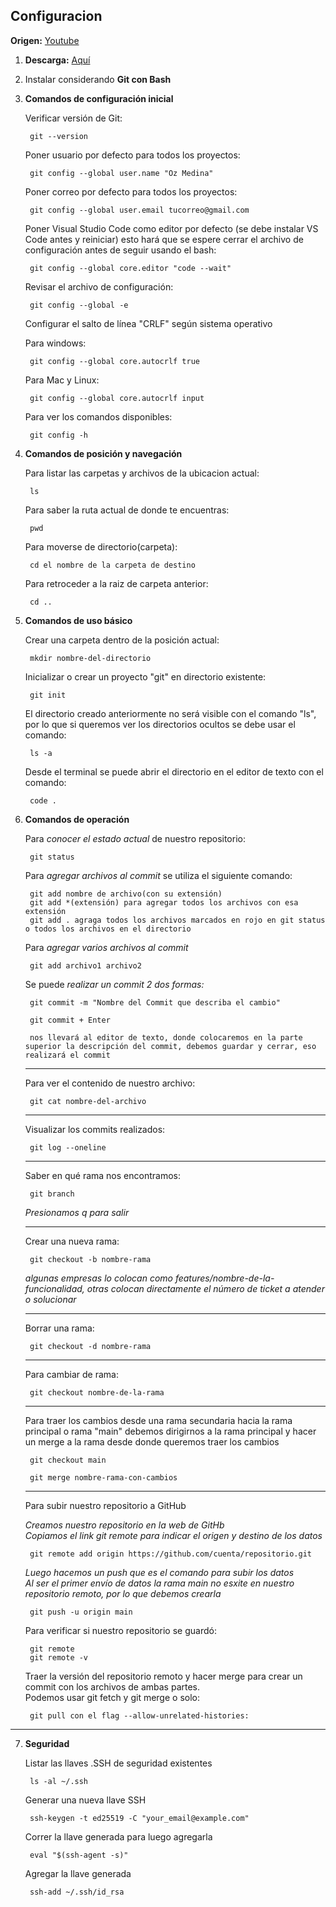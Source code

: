 ## Configuracion

**Origen:** [Youtube](https://git-scm.com/downloads)

1. **Descarga:** [Aquí](https://git-scm.com/downloads)

2. Instalar considerando **Git con Bash**

3. **Comandos de configuración inicial**

    Verificar versión de Git:
    
        git --version

    Poner usuario por defecto para todos los proyectos:

        git config --global user.name "Oz Medina"

    Poner correo por defecto para todos los proyectos:

        git config --global user.email tucorreo@gmail.com

    Poner Visual Studio Code como editor por defecto (se debe instalar VS Code antes y reiniciar) esto hará que se espere cerrar el archivo de configuración antes de seguir usando el bash:
        
        git config --global core.editor "code --wait" 

    Revisar el archivo de configuración:

        git config --global -e

    Configurar el salto de línea "CRLF" según sistema operativo
    
    Para windows:
        
        git config --global core.autocrlf true

    Para Mac y Linux:

        git config --global core.autocrlf input

    Para ver los comandos disponibles:

        git config -h


4. **Comandos de posición y navegación**

    Para listar las carpetas y archivos de la ubicacion actual:
        
        ls

    Para saber la ruta actual de donde te encuentras:
        
        pwd

    Para moverse de directorio(carpeta):
        
        cd el nombre de la carpeta de destino

    Para retroceder a la raiz de carpeta anterior:

        cd ..

5. **Comandos de uso básico**

    Crear una carpeta dentro de la posición actual:

        mkdir nombre-del-directorio

    Inicializar o crear un proyecto "git" en directorio existente:

        git init

    El directorio creado anteriormente no será visible con el comando "ls", por lo que si queremos ver los directorios ocultos se debe usar el comando:

        ls -a

    Desde el terminal se puede abrir el directorio en el editor de texto con el comando:

        code .

6. **Comandos de operación**

    Para *conocer el estado actual* de nuestro repositorio:

        git status

    Para *agregar archivos al commit* se utiliza el siguiente comando:

        git add nombre de archivo(con su extensión)
        git add *(extensión) para agregar todos los archivos con esa extensión
        git add . agraga todos los archivos marcados en rojo en git status o todos los archivos en el directorio

    Para *agregar varios archivos al commit* 

        git add archivo1 archivo2

    Se puede *realizar un commit 2 dos formas:*

        git commit -m "Nombre del Commit que describa el cambio"
        
        git commit + Enter 
        
        nos llevará al editor de texto, donde colocaremos en la parte superior la descripción del commit, debemos guardar y cerrar, eso realizará el commit
    ---
    Para ver el contenido de nuestro archivo:

        git cat nombre-del-archivo
    ---

    Visualizar los commits realizados:

        git log --oneline

    ---
    Saber en qué rama nos encontramos:

        git branch

    *Presionamos q para salir*

    ---

    Crear una nueva rama:

        git checkout -b nombre-rama

    *algunas empresas lo colocan como features/nombre-de-la-funcionalidad,
    otras colocan directamente el número de ticket a atender o solucionar*

    ---

    Borrar una rama:

        git checkout -d nombre-rama

    ---

    Para cambiar de rama:

        git checkout nombre-de-la-rama
    ---
    
    Para traer los cambios desde una rama secundaria hacia la rama principal o rama "main" debemos dirigirnos a la rama principal y hacer un merge a la rama desde donde queremos traer los cambios

        git checkout main

        git merge nombre-rama-con-cambios
    ---
    
    Para subir nuestro repositorio a GitHub

    *Creamos nuestro repositorio en la web de GitHb*  
    *Copiamos el link git remote para indicar el origen y destino de los datos*
    
        git remote add origin https://github.com/cuenta/repositorio.git

    *Luego hacemos un push que es el comando para subir los datos*  
    *Al ser el primer envío de datos la rama main no esxite en nuestro repositorio remoto, por lo que debemos crearla*

        git push -u origin main
        
    Para verificar si nuestro repositorio se guardó:
    
        git remote
        git remote -v
        
    Traer la versión del repositorio remoto y hacer merge para crear un commit con los archivos de ambas partes.  
    Podemos usar git fetch y git merge o solo:  
    
        git pull con el flag --allow-unrelated-histories:
    
---
7. **Seguridad**

    Listar las llaves .SSH de seguridad existentes 

        ls -al ~/.ssh

    Generar una nueva llave SSH

        ssh-keygen -t ed25519 -C "your_email@example.com"

    Correr la llave generada para luego agregarla

        eval "$(ssh-agent -s)"
    
    Agregar la llave generada

        ssh-add ~/.ssh/id_rsa



    
